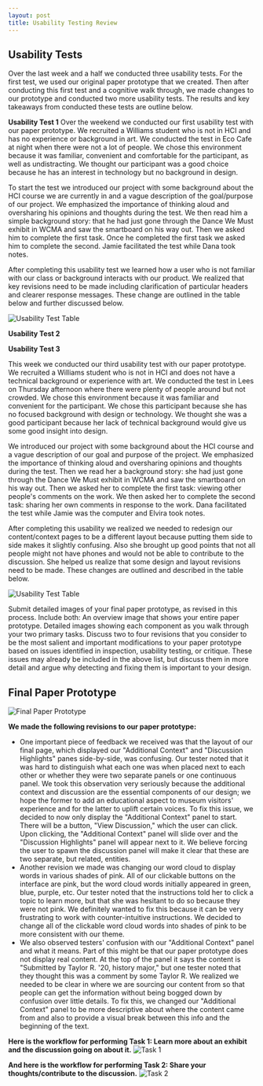 ```yaml
---
layout: post
title: Usability Testing Review 
---
```


## Usability Tests 

Over the last week and a half we conducted three usability tests. For the first test, we used our original paper prototype that we created. Then after conducting this first test and a cognitive walk through, we made changes to our prototype and conducted two more usability tests. The results and key takeaways from conducted these tests are outline below. 

**Usability Test 1**
Over the weekend we conducted our first usability test with our paper prototype. We recruited a Williams student who is not in HCI and has no experience or background in art. We conducted the test in Eco Cafe at night when there were not a lot of people. We chose this environment because it was familiar, convenient and comfortable for the participant, as well as undistracting. We thought our participant was a good choice because he has an interest in technology but no background in design.

To start the test we introduced our project with some background about the HCI course we are currently in and a vague description of the goal/purpose of our project. We emphasized the importance of thinking aloud and oversharing his opinions and thoughts during the test. We then read him a simple background story: that he had just gone through the Dance We Must exhibit in WCMA and saw the smartboard on his way out. Then we asked him to complete the first task. Once he completed the first task we asked him to complete the second. Jamie facilitated the test while Dana took notes.

After completing this usability test we learned how a user who is not familiar with our class or background interacts with our product. We realized that key revisions need to be made including clarification of particular headers and clearer response messages. These change are outlined in the table below and further discussed below.

![Usability Test Table](/img/usabilitytest1.png)

**Usability Test 2**

**Usability Test 3** 

This week we conducted our third usability test with our paper prototype. We recruited a Williams student who is not in HCI and does not have a technical background or experience with art. We conducted the test in Lees on Thursday afternoon where there were plenty of people around but not crowded. We chose this environment because it was familiar and convenient for the participant. We chose this participant because she has no focused background with design or technology. We thought she was a good participant because her lack of technical background would give us some good insight into design. 

We introduced our project with some background about the HCI course and a vague description of our goal and purpose of the project. We emphasized the importance of thinking aloud and oversharing opinions and thoughts during the test. Then we read her a background story: she had just gone through the Dance We Must exhibit in WCMA and saw the smartboard on his way out. Then we asked her to complete the first task: viewing other people's comments on the work. We then asked her to complete the second task: sharing her own comments in response to the work. Dana facilitated the test while Jamie was the computer and Elvira took notes. 

After completing this usability we realized we needed to redesign our content/context pages to be a different layout because putting them side to side makes it slightly confusing. Also she brought up good points that not all people might not have phones and would not be able to contribute to the discussion. She helped us realize that some design and layout revisions need to be made. These changes are outlined and described in the table below. 

![Usability Test Table](/img/usabilitytest3.png)

Submit detailed images of your final paper prototype, as revised in this process. Include both:
An overview image that shows your entire paper prototype.
Detailed images showing each component as you walk through your two primary tasks.
Discuss two to four revisions that you consider to be the most salient and important modifications to your paper prototype based on issues identified in inspection, usability testing, or critique. These issues may already be included in the above list, but discuss them in more detail and argue why detecting and fixing them is important to your design.

## Final Paper Prototype
![Final Paper Prototype](/img/overview_revised.JPG)

**We made the following revisions to our paper prototype:**
* One important piece of feedback we received was that the layout of our final page, which displayed our "Additional Context" and "Discussion Highlights" panes side-by-side, was confusing. Our tester noted that it was hard to distinguish what each one was when placed next to each other or whether they were two separate panels or one continuous panel. We took this observation very seriously because the additional context and discussion are the essential components of our design; we hope the former to add an educational aspect to museum visitors' experience and for the latter to uplift certain voices. To fix this issue, we decided to now only display the "Additional Context" panel to start. There will be a button, "View Discussion," which the user can click. Upon clicking, the "Additional Context" panel will slide over and the "Discussion Highlights" panel will appear next to it. We believe forcing the user to spawn the discussion panel will make it clear that these are two separate, but related, entities.
* Another revision we made was changing our word cloud to display words in various shades of pink. All of our clickable buttons on the interface are pink, but the word cloud words initially appeared in green, blue, purple, etc. Our tester noted that the instructions told her to click a topic to learn more, but that she was hesitant to do so because they were not pink. We definitely wanted to fix this because it can be very frustrating to work with counter-intuitive instructions. We decided to change all of the clickable word cloud words into shades of pink to be more consistent with our theme.
* We also observed testers' confusion with our "Additional Context" panel and what it means. Part of this might be that our paper prototype does not display real content. At the top of the panel it says the content is "Submitted by Taylor R. '20, history major," but one tester noted that they thought this was a comment by some Taylor R. We realized we needed to be clear in where we are sourcing our content from so that people can get the information without being bogged down by confusion over little details. To fix this, we changed our "Additional Context" panel to be more descriptive about where the content came from and also to provide a visual break between this info and the beginning of the text.

**Here is the workflow for performing Task 1: Learn more about an exhibit and the discussion going on about it.**
![Task 1](/img/task_1_workflow.jpg)

**And here is the workflow for performing Task 2: Share your thoughts/contribute to the discussion.**
![Task 2](/img/phone_screens_revised.JPG)
